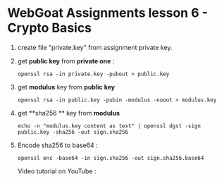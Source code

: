 

# WebGoat Assignments lesson 6 - Crypto Basics

1) create file "private.key" from assignment private key.

   

2) get **public key** from **private one** : 

   ```shell
   openssl rsa -in private.key -pubout > public.key
   ```

   

3) get **modulus** key from **public key**

   ```shell
   openssl rsa -in public.key -pubin -modulus -noout > modulus.key
   ```



4. get **sha256 ** key from **modulus**

   ```shell
   echo -n "modulus.key content as text" | openssl dgst -sign public.key -sha256 -out sign.sha256
   ```
   
   

5) Encode sha256 to base64 :

   ```shell
   openssl enc -base64 -in sign.sha256 -out sign.sha256.base64
   ```
   
   Video tutorial on YouTube : 
